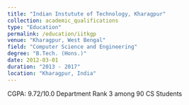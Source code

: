 ```yaml
---
title: "Indian Instutute of Technology, Kharagpur"
collection: academic_qualifications
type: "Education"
permalink: /education/iitkgp
venue: "Kharagpur, West Bengal"
field: "Computer Science and Engineering"
degree: "B.Tech. (Hons.)"
date: 2012-03-01
duration: "2013 - 2017"
location: "Kharagpur, India"
---
```


CGPA: 9.72/10.0
Department Rank 3 among 90 CS Students
